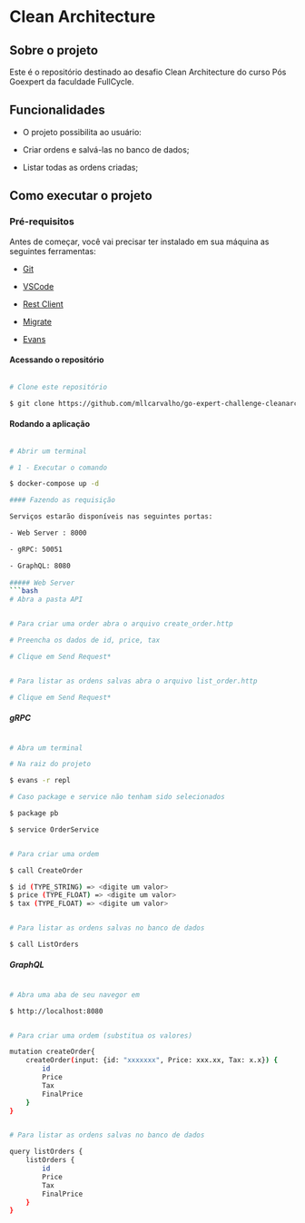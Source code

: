 # Clean Architecture

  

## Sobre o projeto

  

Este é o repositório destinado ao desafio Clean Architecture do curso Pós Goexpert da faculdade FullCycle.

  

## Funcionalidades

  

- O projeto possibilita ao usuário:

  
- Criar ordens e salvá-las no banco de dados;
- Listar todas as ordens criadas;

  

## Como executar o projeto

  

### Pré-requisitos

  

Antes de começar, você vai precisar ter instalado em sua máquina as seguintes ferramentas:

  

- [Git](https://git-scm.com)

- [VSCode](https://code.visualstudio.com/)

- [Rest Client](https://marketplace.visualstudio.com/items?itemName=humao.rest-client)

 - [Migrate](https://github.com/golang-migrate/migrate) 

-  [Evans](https://github.com/ktr0731/evans) 

#### Acessando o repositório

  

```bash

# Clone este repositório

$ git clone https://github.com/mllcarvalho/go-expert-challenge-cleanarch.git

```

  

#### Rodando a aplicação

  

```bash

# Abrir um terminal

# 1 - Executar o comando

$ docker-compose up -d

#### Fazendo as requisição

Serviços estarão disponíveis nas seguintes portas:

- Web Server : 8000

- gRPC: 50051

- GraphQL: 8080
  
##### Web Server
```bash
# Abra a pasta API


# Para criar uma order abra o arquivo create_order.http

# Preencha os dados de id, price, tax

# Clique em Send Request*


# Para listar as ordens salvas abra o arquivo list_order.http

# Clique em Send Request*

```

##### gRPC
```bash

# Abra um terminal

# Na raiz do projeto

$ evans -r repl

# Caso package e service não tenham sido selecionados

$ package pb

$ service OrderService


# Para criar uma ordem

$ call CreateOrder 

$ id (TYPE_STRING) => <digite um valor>
$ price (TYPE_FLOAT) => <digite um valor> 
$ tax (TYPE_FLOAT) => <digite um valor>


# Para listar as ordens salvas no banco de dados

$ call ListOrders

```

##### GraphQL
```bash

# Abra uma aba de seu navegor em

$ http://localhost:8080


# Para criar uma ordem (substitua os valores)

mutation createOrder{
    createOrder(input: {id: "xxxxxxx", Price: xxx.xx, Tax: x.x}) {
        id
        Price
        Tax
        FinalPrice
    }
}


# Para listar as ordens salvas no banco de dados

query listOrders {
    listOrders {
        id
        Price
        Tax
        FinalPrice
    }
}

```